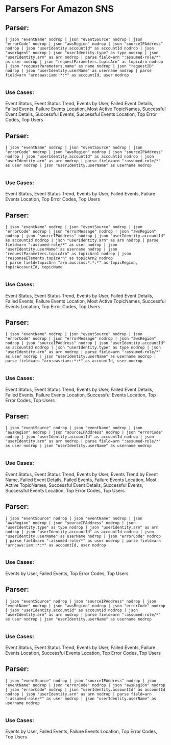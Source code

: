 # Parsers For Amazon SNS

## Parser:
```
| json "eventName" nodrop | json "eventSource" nodrop | json "errorCode" nodrop | json "awsRegion" nodrop | json "sourceIPAddress" nodrop | json "userIdentity.accountId" as accountId nodrop | json "userAgent" nodrop | json "userIdentity.type" as type nodrop | json "userIdentity.arn" as arn nodrop | parse field=arn ":assumed-role/*" as user nodrop | json "requestParameters.topicArn" as topicArn nodrop | json "requestParameters.name" as name nodrop | json "requestID" nodrop | json "userIdentity.userName" as username nodrop | parse field=arn "arn:aws:iam::*:*" as accountId, user nodrop
 
```
### Use Cases:
Event Status, Event Status Trend, Events by User, Failed Event Details, Failed Events, Failure Events Location, Most Active TopicNames, Successful Event Details, Successful Events, Successful Events Location, Top Error Codes, Top Users



## Parser:
```
| json "eventName" nodrop | json "eventSource" nodrop | json "errorCode" nodrop | json "awsRegion" nodrop | json "sourceIPAddress" nodrop | json "userIdentity.accountId" as accountId nodrop | json "userIdentity.arn" as arn nodrop | parse field=arn ":assumed-role/*" as user nodrop | json "userIdentity.userName" as username nodrop
 
```
### Use Cases:
Event Status, Event Status Trend, Events by User, Failed Events, Failure Events Location, Top Error Codes, Top Users



## Parser:
```
| json "eventName" nodrop | json "eventSource" nodrop | json "errorCode" nodrop | json "errorMessage" nodrop | json "awsRegion" nodrop | json "sourceIPAddress" nodrop | json "userIdentity.accountId" as accountId nodrop | json "userIdentity.arn" as arn nodrop | parse field=arn ":assumed-role/*" as user nodrop | json "userIdentity.userName" as username nodrop | json "requestParameters.topicArn" as topicArn1 nodrop | json "responseElements.topicArn" as topicArn2 nodrop
| parse field=topicArn "arn:aws:sns:*:*:*" as topicRegion, topicAccountId, topicName
 
```
### Use Cases:
Event Status, Event Status Trend, Events by User, Failed Event Details, Failed Events, Failure Events Location, Most Active TopicNames, Successful Events Location, Top Error Codes, Top Users



## Parser:
```
| json "eventName" nodrop | json "eventSource" nodrop | json "errorCode" nodrop | json "errorMessage" nodrop | json "awsRegion" nodrop | json "sourceIPAddress" nodrop | json "userIdentity.accountId" as accountId nodrop | json "userIdentity.type" as type nodrop | json "userIdentity.arn" as arn nodrop | parse field=arn ":assumed-role/*" as user nodrop | json "userIdentity.userName" as username nodrop | parse field=arn "arn:aws:iam::*:*" as accountId, user nodrop
 
```
### Use Cases:
Event Status, Event Status Trend, Events by User, Failed Event Details, Failed Events, Failure Events Location, Successful Events Location, Top Error Codes, Top Users



## Parser:
```
| json "eventSource" nodrop | json "eventName" nodrop | json "awsRegion" nodrop | json "sourceIPAddress" nodrop | json "errorCode" nodrop | json "userIdentity.accountId" as accountId nodrop | json "userIdentity.arn" as arn nodrop | parse field=arn ":assumed-role/*" as user nodrop | json "userIdentity.userName" as username nodrop 
 
```
### Use Cases:
Event Status, Event Status Trend, Events by User, Events Trend by Event Name, Failed Event Details, Failed Events, Failure Events Location, Most Active TopicNames, Successful Event Details, Successful Events, Successful Events Location, Top Error Codes, Top Users



## Parser:
```
| json "eventSource" nodrop | json "eventName" nodrop | json "awsRegion" nodrop | json "sourceIPAddress" nodrop | json "userIdentity.type" as type nodrop | json "userIdentity.arn" as arn nodrop | json "userIdentity.accountId" as accountId nodrop | json "userIdentity.userName" as userName nodrop | json "errorCode" nodrop
| parse field=arn ":assumed-role/*" as user nodrop | parse field=arn "arn:aws:iam::*:*" as accountId, user nodrop
 
```
### Use Cases:
Events by User, Failed Events, Top Error Codes, Top Users



## Parser:
```
| json "eventSource" nodrop | json "sourceIPAddress" nodrop | json "eventName" nodrop | json "awsRegion" nodrop | json "errorCode" nodrop | json "userIdentity.accountId" as accountId nodrop | json "userIdentity.arn" as arn nodrop | parse field=arn ":assumed-role/*" as user nodrop | json "userIdentity.userName" as username nodrop
 
```
### Use Cases:
Event Status, Event Status Trend, Events by User, Failed Events, Failure Events Location, Successful Events Location, Top Error Codes, Top Users



## Parser:
```
| json "eventSource" nodrop | json "sourceIPAddress" nodrop | json "eventName" nodrop | json "errorCode" nodrop | json "awsRegion" nodrop | json "errorCode" nodrop | json "userIdentity.accountId" as accountId nodrop | json "userIdentity.arn" as arn nodrop | parse field=arn ":assumed-role/*" as user nodrop | json "userIdentity.userName" as username nodrop
 
```
### Use Cases:
Events by User, Failed Events, Failure Events Location, Top Error Codes, Top Users


